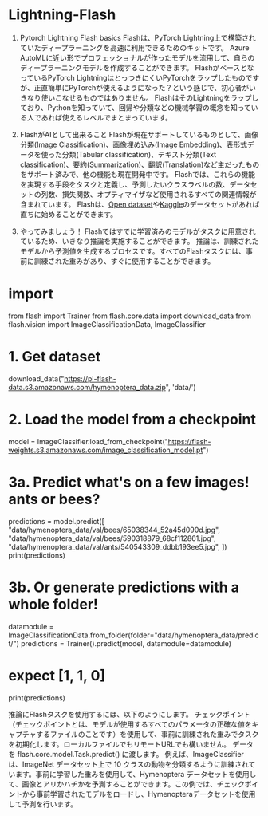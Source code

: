 # Lightning-Flash
1. Pytorch Lightning Flash basics
Flashは、PyTorch Lightning上で構築されていたディープラーニングを高速に利用できるためのキットです。
Azure AutoMLに近い形でプロフェッショナルが作ったモデルを流用して、自らのディープラーニングモデルを作成することができます。
FlashがベースとなっているPyTorch LightningはとっつきにくいPyTorchをラップしたものですが、正直簡単にPyTorchが使えるようになった？という感じで、初心者がいきなり使いこなせるものではありません。
FlashはそのLightningをラップしており、Pythonを知っていて、回帰や分類などの機械学習の概念を知っている人であれば使えるレベルでまとまっています。

2. FlashがAIとして出来ること
Flashが現在サポートしているものとして、画像分類(Image Classification)、画像埋め込み(Image Embedding)、表形式データを使った分類(Tabular classification)、テキスト分類(Text classification)、要約(Summarization)、翻訳(Translation)など主だったものをサポート済みで、他の機能も現在開発中です。
Flashでは、これらの機能を実現する手段をタスクと定義し、予測したいクラスラベルの数、データセットの列数、損失関数、オプティマイザなど使用されるすべての関連情報が含まれています。
Flashは、[Open dataset](https://azure.microsoft.com/ja-jp/services/open-datasets/catalog/)や[Kaggle](https://www.kaggle.com/)のデータセットがあれば直ちに始めることができます。

3. やってみましょう！
Flashではすでに学習済みのモデルがタスクに用意されているため、いきなり推論を実施することができます。
推論は、訓練されたモデルから予測値を生成するプロセスです。すべてのFlashタスクには、事前に訓練された重みがあり、すぐに使用することができます。

# import
from flash import Trainer
from flash.core.data import download_data
from flash.vision import ImageClassificationData, ImageClassifier

# 1. Get dataset
download_data("https://pl-flash-data.s3.amazonaws.com/hymenoptera_data.zip", 'data/')

# 2. Load the model from a checkpoint
model = ImageClassifier.load_from_checkpoint("https://flash-weights.s3.amazonaws.com/image_classification_model.pt")
# 3a. Predict what's on a few images! ants or bees?
predictions = model.predict([
    "data/hymenoptera_data/val/bees/65038344_52a45d090d.jpg",
    "data/hymenoptera_data/val/bees/590318879_68cf112861.jpg",
    "data/hymenoptera_data/val/ants/540543309_ddbb193ee5.jpg",
])
print(predictions)
# 3b. Or generate predictions with a whole folder!
datamodule = ImageClassificationData.from_folder(folder="data/hymenoptera_data/predict/")
predictions = Trainer().predict(model, datamodule=datamodule)
# expect [1, 1, 0]
print(predictions)

推論にFlashタスクを使用するには、以下のようにします。
チェックポイント（チェックポイントとは、モデルが使用するすべてのパラメータの正確な値をキャプチャするファイルのことです）を使用して、事前に訓練された重みでタスクを初期化します。ローカルファイルでもリモートURLでも構いません。
データを flash.core.model.Task.predict() に渡します。
例えば、ImageClassifier は、ImageNet データセット上で 10 クラスの動物を分類するように訓練されています。事前に学習した重みを使用して、Hymenoptera データセットを使用して、画像とアリかハチかを予測することができます。この例では、チェックポイントから事前学習されたモデルをロードし、Hymenopteraデータセットを使用して予測を行います。

